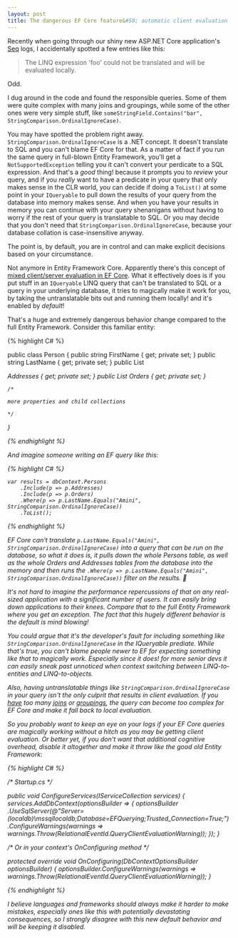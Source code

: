 ```yaml
---
layout: post
title: The dangerous EF Core feature&#58; automatic client evaluation
---
```


Recently when going through our shiny new ASP.NET Core application's [Seq](https://getseq.net/) logs, I accidentally spotted a few entries like this:

> The LINQ expression 'foo' could not be translated and will be evaluated locally.

Odd.

I dug around in the code and found the responsible queries. Some of them were quite complex with many joins and groupings, while some of the other ones were very simple stuff, like `someStringField.Contains("bar", StringComparison.OrdinalIgnoreCase)`.

You may have spotted the problem right away. `StringComparison.OrdinalIgnoreCase` is a .NET concept. It doesn't translate to SQL and you can't blame EF Core for that. As a matter of fact if you run the same query in full-blown Entity Framework, you'll get a `NotSupportedException` telling you it can't convert your perdicate to a SQL expression. And that's a _good_ thing! because it prompts you to _review_ your query, and if you _really_ want to have a predicate in your query that only makes sense in the CLR world, _you_ can decide if doing a `ToList()` at some point in your `IQueryable` to pull down the results of your query from the database into memory makes sense. And when you have your results in memory you can continue with your query shenanigans without having to worry if the rest of your query is translatable to SQL. Or you may decide that you don't need that `StringComparison.OrdinalIgnoreCase`, because your database collation is case-insensitive anyway.

The point is, by default, _you_ are in control and can make explicit decisions based on your circumstance.

Not anymore in Entity Framework Core. Apparently there's this concept of [mixed client/server evaluation in EF Core](https://docs.microsoft.com/en-us/ef/core/querying/client-eval). What it effectively does is if you put stuff in an `IQueryable` LINQ query that can't be translated to SQL or a query in your underlying database, it tries to magically make it work for you, by taking the untranslatable bits out and running them locally! and it's enabled by _default_!

That's a huge and extremely dangerous behavior change compared to the full Entity Framework. Consider this familiar entity:

{% highlight C# %}

public class Person
{
	public string FirstName { get; private set; }
	public string LastName { get; private set; }
    public List<Address> Addresses { get; private set; }
    public List<Order> Orders { get; private set; }
	
	/* 
	
	more properties and child collections
	
	*/
}

{% endhighlight %}

And imagine someone writing an EF query like this:

{% highlight C# %}

	var results = dbContext.Persons
		.Include(p => p.Addresses)
		.Include(p => p.Orders)
		.Where(p => p.LastName.Equals("Amini", StringComparison.OrdinalIgnoreCase))
		.ToList();

{% endhighlight %}

EF Core can't translate `p.LastName.Equals("Amini", StringComparison.OrdinalIgnoreCase)` into a query that can be run on the database, so what it does is, it pulls down the _whole_ Persons table, as well as the _whole_ Orders and Addresses tables from the database into the memory and _then_ runs the `.Where(p => p.LastName.Equals("Amini", StringComparison.OrdinalIgnoreCase))` filter on the results. 🤦

It's not hard to imagine the performance repercussions of that on any real-sized application with a significant number of users. It can easily bring down applications to their knees. Compare that to the full Entity Framework where you get an exception. The fact that this hugely different behavior is the default is _mind blowing_!

You could argue that it's the developer's fault for including something like `StringComparison.OrdinalIgnoreCase` in the IQueryable prediate. While that's true, you can't _blame_ people newer to EF for expecting something like that to magically work. Especially since it does! for more senior devs it can easily sneak past unnoticed when context switching between LINQ-to-entities and LINQ-to-objects.

Also, having untranslatable things like `StringComparison.OrdinalIgnoreCase` in your query isn't the only culprit that results in client evaluation. If you [have](https://github.com/aspnet/EntityFrameworkCore/issues/6245) too many [joins](https://stackoverflow.com/questions/45237492/ef-core-could-not-be-translated-and-will-be-evaluated-locally) or [groupings](https://github.com/aspnet/EntityFrameworkCore/issues/12255), the query can become too complex for EF Core and make it fall back to local evaluation.

So you probably want to keep an eye on your logs if your EF Core queries are magically working without a hitch as you may be getting client evaluation. Or better yet, if you don't want that additional cognitive overhead, disable it altogether and make it throw like the good old Entity Framework:

{% highlight C# %}

/* Startup.cs */

public void ConfigureServices(IServiceCollection services)
{
	services.AddDbContext<YourContext>(optionsBuilder =>
	{
		optionsBuilder
			.UseSqlServer(@"Server=(localdb)\mssqllocaldb;Database=EFQuerying;Trusted_Connection=True;")
			.ConfigureWarnings(warnings => warnings.Throw(RelationalEventId.QueryClientEvaluationWarning));
	});
}

/* Or in your context's OnConfiguring method */

protected override void OnConfiguring(DbContextOptionsBuilder optionsBuilder)
{
	optionsBuilder.ConfigureWarnings(warnings => warnings.Throw(RelationalEventId.QueryClientEvaluationWarning));
}

{% endhighlight %}


I believe languages and frameworks should always make it harder to make mistakes, especially ones like this with potentially devastating consequences, so I strongly disagree with this new default behavior and will be keeping it disabled.